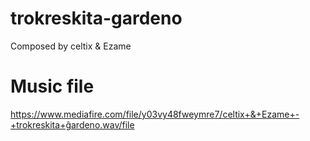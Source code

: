 # trokreskita-gardeno
Composed by celtix & Ezame
# Music file
https://www.mediafire.com/file/y03vy48fweymre7/celtix+&+Ezame+-+trokreskita+ĝardeno.wav/file
